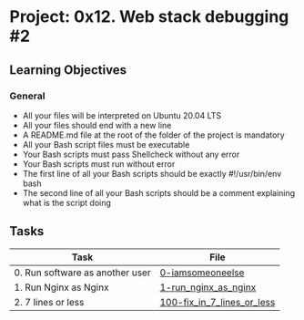 # Project: 0x12. Web stack debugging #2

<h2>Learning Objectives</h2>

<h3>General</h3>

<ul>
<li>All your files will be interpreted on Ubuntu 20.04 LTS</li>
<li>All your files should end with a new line</li>
<li>A README.md file at the root of the folder of the project is mandatory</li>
<li>All your Bash script files must be executable</li>
<li>Your Bash scripts must pass Shellcheck without any error</li>
<li>Your Bash scripts must run without error</li>
<li>The first line of all your Bash scripts should be exactly #!/usr/bin/env bash</li>
<li>The second line of all your Bash scripts should be a comment explaining what is the script doing</li>
</ul>

<h2>Tasks</h2>

| Task | File |
| ---- | ---- |
| 0. Run software as another user | [0-iamsomeoneelse](./0-iamsomeoneelse) |
| 1. Run Nginx as Nginx | [1-run_nginx_as_nginx](./1-run_nginx_as_nginx) |
| 2. 7 lines or less | [100-fix_in_7_lines_or_less](./100-fix_in_7_lines_or_less) |

